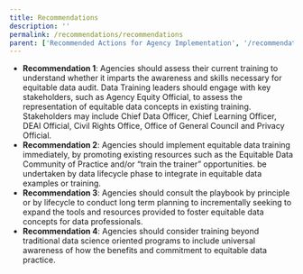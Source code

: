 ```yaml
---
title: Recommendations
description: ''
permalink: /recommendations/recommendations
parent: ['Recommended Actions for Agency Implementation', '/recommendations']
---
```

- **Recommendation 1**: Agencies should assess their current training to understand whether it imparts the awareness and skills necessary for equitable data audit. Data Training leaders should engage with key stakeholders, such as Agency Equity Official, to assess the representation of equitable data concepts in existing training. Stakeholders may include Chief Data Officer, Chief Learning Officer, DEAI Official, Civil Rights Office, Office of General Council and Privacy Official.
- **Recommendation 2**: Agencies should implement equitable data training immediately, by promoting existing resources such as the Equitable Data Community of Practice and/or “train the trainer” opportunities. be undertaken by data lifecycle phase to integrate in equitable data examples or training.
- **Recommendation 3**: Agencies should consult the playbook by principle or by lifecycle to conduct long term planning to incrementally seeking to expand the tools and resources provided to foster equitable data concepts for data professionals.
- **Recommendation 4**: Agencies should consider training beyond traditional data science oriented programs to include universal awareness of how the benefits and commitment to equitable data practice.
